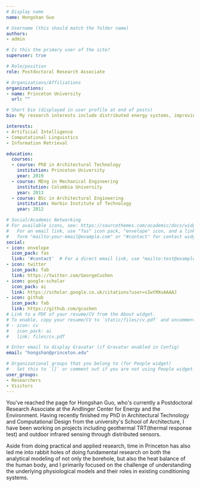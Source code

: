 ```yaml
---
# Display name
name: Hongshan Guo

# Username (this should match the folder name)
authors:
- admin

# Is this the primary user of the site?
superuser: true

# Role/position
role: Postdoctoral Research Associate

# Organizations/Affiliations
organizations:
- name: Princeton University
  url: ""

# Short bio (displayed in user profile at end of posts)
bio: My research interests include distributed energy systems, improving energy and comfort delivery efficiency in the built environment, and distributed sensing within indoor and outdoor environments.

interests:
- Artificial Intelligence
- Computational Linguistics
- Information Retrieval

education:
  courses:
  - course: PhD in Architectural Technology
    institution: Princeton University
    year: 2019
  - course: MEng in Mechanical Engineering
    institution: Columbia University
    year: 2013
  - course: BSc in Architectural Engineering
    institution: Harbin Institute of Technology
    year: 2012

# Social/Academic Networking
# For available icons, see: https://sourcethemes.com/academic/docs/widgets/#icons
#   For an email link, use "fas" icon pack, "envelope" icon, and a link in the
#   form "mailto:your-email@example.com" or "#contact" for contact widget.
social:
- icon: envelope
  icon_pack: fas
  link: '#contact'  # For a direct email link, use "mailto:test@example.org".
- icon: twitter
  icon_pack: fab
  link: https://twitter.com/GeorgeCushen
- icon: google-scholar
  icon_pack: ai
  link: https://scholar.google.co.uk/citations?user=sIwtMXoAAAAJ
- icon: github
  icon_pack: fab
  link: https://github.com/gcushen
# Link to a PDF of your resume/CV from the About widget.
# To enable, copy your resume/CV to `static/files/cv.pdf` and uncomment the lines below.  
# - icon: cv
#   icon_pack: ai
#   link: files/cv.pdf

# Enter email to display Gravatar (if Gravatar enabled in Config)
email: "hongshan@princeton.edu"

# Organizational groups that you belong to (for People widget)
#   Set this to `[]` or comment out if you are not using People widget.  
user_groups:
- Researchers
- Visitors
---
```


You've reached the page for Hongshan Guo, who's currently a Postdoctoral Research Associate at the Andlinger Center for Energy and the Environment. Having recently finished my PhD in Architectural Technology and Computational Design from the university's School of Architecture, I have been working on projects including geothermal TRT(thermal response test) and outdoor infrared sensing through distributed sensors. 

Aside from doing practical and applied research, time in Princeton has also led me into rabbit holes of doing fundamental research on both the analytical modeling of not only the borehole, but also the heat balance of the human body, and I primarily focused on the challenge of understanding the underlying physiological models and their roles in existing conditioning systems.

